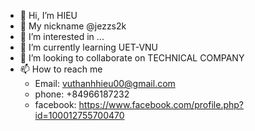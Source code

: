 - 👋 Hi, I’m HIEU
- 👋 My nickname @jezzs2k
- 👀 I’m interested in ...
- 🌱 I’m currently learning UET-VNU
- 💞️ I’m looking to collaborate on TECHNICAL COMPANY
- 📫 How to reach me
  + Email: vuthanhhieu00@gmail.com
  + phone: +84966187232
  + facebook: https://www.facebook.com/profile.php?id=100012755700470

<!---
jezzs2k/jezzs2k is a ✨ special ✨ repository because its `README.md` (this file) appears on your GitHub profile.
You can click the Preview link to take a look at your changes.
--->
